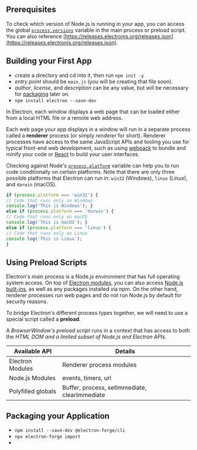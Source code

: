 ## Prerequisites
To check which version of Node.js is running in your app, you can access the global [`process.versions`](https://nodejs.org/api/process.html#processversions) variable in the main process or preload script. You can also reference [https://releases.electronjs.org/releases.json](https://releases.electronjs.org/releases.json).

## Building your First App
- create a directory and cd into it, then run `npm init -y`
-  _entry point_ should be `main.js` (you will be creating that file soon).
- _author_, _license_, and _description_ can be any value, but will be necessary for [packaging](https://www.electronjs.org/docs/latest/tutorial/tutorial-packaging) later on.
- `npm install electron --save-dev`

In Electron, each window displays a web page that can be loaded either from a local HTML file or a remote web address.

Each web page your app displays in a window will run in a separate process called a **renderer** process (or simply _renderer_ for short). Renderer processes have access to the same JavaScript APIs and tooling you use for typical front-end web development, such as using [webpack](https://webpack.js.org/) to bundle and minify your code or [React](https://reactjs.org/) to build your user interfaces.

Checking against Node's [`process.platform`](https://nodejs.org/api/process.html#process_process_platform) variable can help you to run code conditionally on certain platforms. Note that there are only three possible platforms that Electron can run in: `win32` (Windows), `linux` (Linux), and `darwin` (macOS).

```js
if (process.platform === 'win32') { 
// Code that runs only on Windows 
console.log('This is Windows'); } 
else if (process.platform === 'darwin') { 
// Code that runs only on macOS 
console.log('This is macOS'); }
else if (process.platform === 'linux') { 
// Code that runs only on Linux 
console.log('This is Linux'); 
}
```

## Using Preload Scripts
Electron's main process is a Node.js environment that has full operating system access. On top of [Electron modules](https://www.electronjs.org/docs/latest/api/app), you can also access [Node.js built-ins](https://nodejs.org/dist/latest/docs/api/), as well as any packages installed via npm. On the other hand, renderer processes run web pages and do not run Node.js by default for security reasons.

To bridge Electron's different process types together, we will need to use a special script called a **preload**.

A _BrowserWindow's preload script_ runs in a context that has access to both the _HTML DOM and a limited subset of Node.js and Electron APIs_.

| Available API      | Details                                       |
|--------------------|-----------------------------------------------|
| Electron Modules   | Renderer process modules                      |
| Node.js Modules    | events, timers, url                           |
| Polyfilled globals | Buffer, process, setImmediate, clearImmediate |

## Packaging your Application
- `npm install --save-dev @electron-forge/cli`
- `npx electron-forge import`
- 
